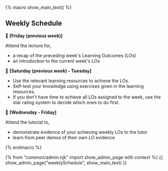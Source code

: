 {% macro show_main_text() %}
<div id="main">

## Weekly Schedule

:calendar: **[Friday (previous week)]**<br>

Attend the lecture for, 
* a recap of the preceding week's Learning Outcomes (LOs)
* an introduction to the current week's LOs

<panel src="lectures.md#main" header="Admin {{ icon_embedding }} Lectures {{ glyphicon_star }}{{ glyphicon_star }}{{ glyphicon_star }}" class="embedding" minimized />

<p/>

:calendar: **[Saturday (previous week) - Tuesday]**<br>
 
 * Use the relevant learning resources to achieve the LOs. 
 * Self-test your knowledge using exercises given in the learning resources. 
 * If you don't have time to achieve all LOs assigned to the week, use the star rating system to decide which ones to do first.

<panel src="learningOutcomes.md#main" header="Admin {{ icon_embedding }} Learning Outcomes {{ glyphicon_star }}{{ glyphicon_star }}" class="embedding" minimized />

<p/>

:calendar: **[Wednesday - Friday]**<br>
 
Attend the tutorial to,

* demonstrate evidence of your achieving weekly LOs to the tutor
* learn from peer demos of their own LO evidence

<panel src="tutorials.md#main" header="Admin {{ icon_embedding }} Tutorials {{ glyphicon_star }}{{ glyphicon_star }}{{ glyphicon_star }}" class="embedding" minimized />


</div>
{% endmacro %}

{% from "common/admin.njk" import show_admin_page with context %}
{{ show_admin_page("weeklySchedule", show_main_text) }}